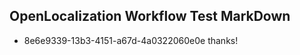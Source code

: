 ## OpenLocalization Workflow Test MarkDown
* 8e6e9339-13b3-4151-a67d-4a0322060e0e thanks!

<!--HONumber=Jul16_HO3-->


